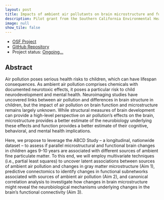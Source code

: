 ```yaml
---
layout: post
title: Impacts of ambient air pollutants on brain microstructure and functional connectome development
description: Pilot grant from the Southern California Environmental Health Sciences Center; PI Bottenhorn.
image: null
show_tile: false
---
```

<ul class="actions">
  <li><a href="https://osf.io/k6cfe/" class="button">OSF Project</a></li>
  <li><a href="https://github.com/62442katieb/pm2.5sourceXbraindev" class="button">GitHub Repository</a></li>
  <li>Project status: <a href="#" class="icon fa-spinner"><span class="label">Ongoing...</span></a></li>
</ul>
<div class="row">
    <h2>Abstract</h2>
    <p>Air pollution poses serious health risks to children, which can have lifespan consequences. As ambient air pollution comprises chemicals with documented neurotoxic effects, it poses a particular risk to child neurodevelopment and mental health. Neuroimaging studies have uncovered links between air pollution and differences in brain structure in children, but the impact of air pollution on brain function and microstructure remains largely unknown. While structural measures of brain development can provide a high-level perspective on air pollution’s effects on the brain, microstructure provides a better estimate of the neurobiology underlying these effects and function provides a better estimate of their cognitive, behavioral, and mental health implications.
    </p><p>
    Here, we propose to leverage the ABCD Study – a longitudinal, nationwide dataset – to assess if parallel microstructural and functional brain changes in children ages 9-10 years are associated with different sources of ambient fine particulate matter. To this end, we will employ multivariate techniques (i.e., partial least squares) to uncover latent associations between sources of ambient air pollution and changes in gray matter microstructure (Aim 1), predictive connectomics to identify changes in functional subnetworks associated with sources of ambient air pollution (Aim 2), and canonical correlation analysis to investigate how changes in brain microstructure might reveal the neurobiological mechanisms underlying changes in the brain’s functional connectivity (Aim 3).
    </p>
</div>
